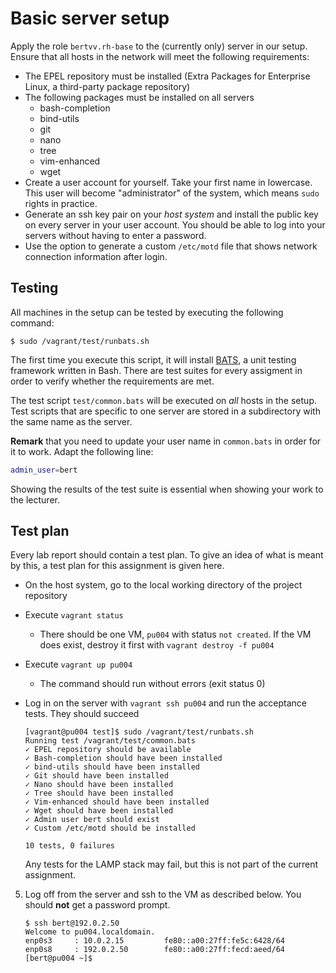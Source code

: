 # Basic server setup

Apply the role `bertvv.rh-base` to the (currently only) server in our setup. Ensure that all hosts in the network will meet the following requirements:

- The EPEL repository must be installed (Extra Packages for Enterprise Linux, a third-party package repository)
- The following packages must be installed on all servers
    - bash-completion
    - bind-utils
    - git
    - nano
    - tree
    - vim-enhanced
    - wget
- Create a user account for yourself. Take your first name in lowercase. This user will become "administrator" of the system, which means `sudo` rights in practice.
- Generate an ssh key pair on your *host system* and install the public key on every server in your user account. You should be able to log into your servers without having to enter a password.
- Use the option to generate a custom `/etc/motd` file that shows network connection information after login.

## Testing

All machines in the setup can be tested by executing the following command:

```console
$ sudo /vagrant/test/runbats.sh
```

The first time you execute this script, it will install [BATS](https://github.com/sstephenson/bats), a unit testing framework written in Bash. There are test suites for every assigment in order to verify whether the requirements are met.

The test script `test/common.bats` will be executed on *all* hosts in the setup. Test scripts that are specific to one server are stored in a subdirectory with the same name as the server.

**Remark** that you need to update your user name in `common.bats` in order for it to work. Adapt the following line:

```bash
admin_user=bert
```

Showing the results of the test suite is essential when showing your work to the lecturer.

## Test plan

Every lab report should contain a test plan. To give an idea of what is meant by this, a test plan for this assignment is given here.

- On the host system, go to the local working directory of the project repository
- Execute `vagrant status`
    - There should be one VM, `pu004` with status `not created`. If the VM does exist, destroy it first with `vagrant destroy -f pu004`
- Execute `vagrant up pu004`
    - The command should run without errors (exit status 0)
- Log in on the server with `vagrant ssh pu004` and run the acceptance tests. They should succeed

    ```
    [vagrant@pu004 test]$ sudo /vagrant/test/runbats.sh
    Running test /vagrant/test/common.bats
    ✓ EPEL repository should be available
    ✓ Bash-completion should have been installed
    ✓ bind-utils should have been installed
    ✓ Git should have been installed
    ✓ Nano should have been installed
    ✓ Tree should have been installed
    ✓ Vim-enhanced should have been installed
    ✓ Wget should have been installed
    ✓ Admin user bert should exist
    ✓ Custom /etc/motd should be installed

    10 tests, 0 failures
    ```

    Any tests for the LAMP stack may fail, but this is not part of the current assignment.

5. Log off from the server and ssh to the VM as described below. You should **not** get a password prompt.

    ```
    $ ssh bert@192.0.2.50
    Welcome to pu004.localdomain.
    enp0s3     : 10.0.2.15         fe80::a00:27ff:fe5c:6428/64
    enp0s8     : 192.0.2.50        fe80::a00:27ff:fecd:aeed/64
    [bert@pu004 ~]$
    ```
 
